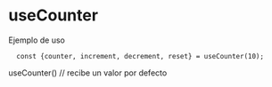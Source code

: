 # useCounter

Ejemplo de uso

```
  const {counter, increment, decrement, reset} = useCounter(10);
```

useCounter() // recibe un valor por defecto
